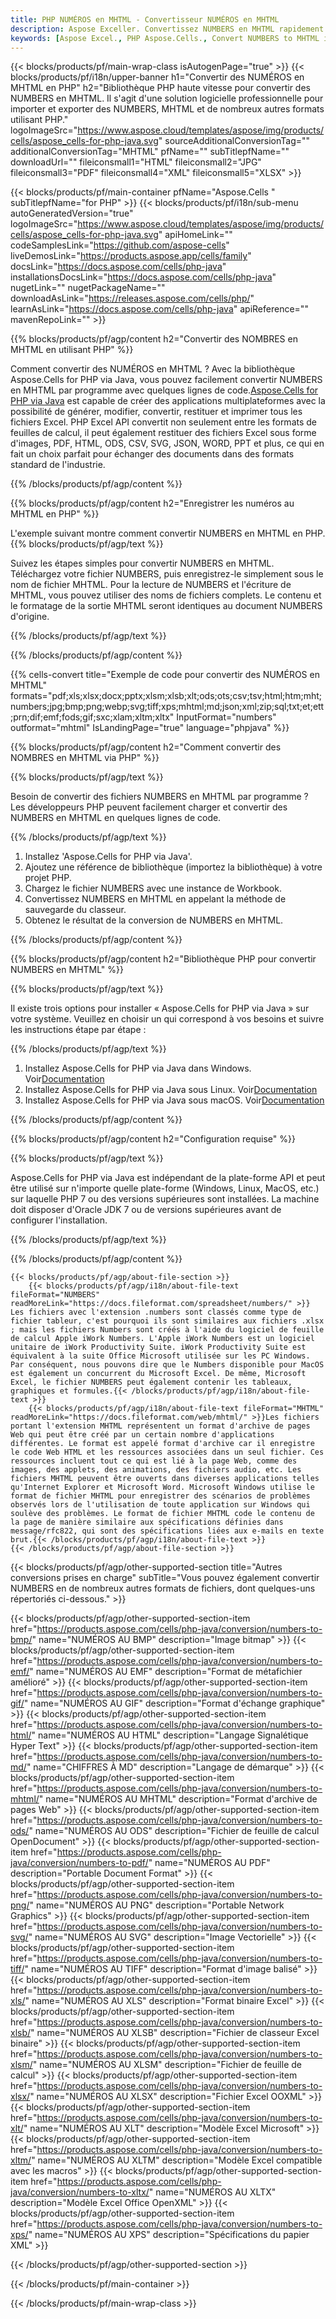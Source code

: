 ```yaml
---
title: PHP NUMÉROS en MHTML - Convertisseur NUMÉROS en MHTML
description: Aspose Exceller. Convertissez NUMBERS en MHTML rapidement et facilement avec Aspose.Cells. PHP NUMBERS en MHTML. PHP Enregistrez NUMBERS en MHTML. Enregistrez NUMBERS en MHTML en utilisant PHP.
keywords: [Aspose Excel., PHP Aspose.Cells., Convert NUMBERS to MHTML in PHP., Save NUMBERS to MHTML using PHP., PHP NUMBERS to MHTML saveformat., NUMBERS to MHTML Converter., PHP Save NUMBERS as MHTML]
---
```

{{< blocks/products/pf/main-wrap-class isAutogenPage="true" >}}
{{< blocks/products/pf/i18n/upper-banner h1="Convertir des NUMÉROS en MHTML en PHP" h2="Bibliothèque PHP haute vitesse pour convertir des NUMBERS en MHTML. Il s\'agit d\'une solution logicielle professionnelle pour importer et exporter des NUMBERS, MHTML et de nombreux autres formats utilisant PHP." logoImageSrc="https://www.aspose.cloud/templates/aspose/img/products/cells/aspose_cells-for-php-java.svg" sourceAdditionalConversionTag="" additionalConversionTag="MHTML" pfName="" subTitlepfName="" downloadUrl="" fileiconsmall1="HTML" fileiconsmall2="JPG" fileiconsmall3="PDF" fileiconsmall4="XML" fileiconsmall5="XLSX" >}}

{{< blocks/products/pf/main-container pfName="Aspose.Cells " subTitlepfName="for PHP" >}}
{{< blocks/products/pf/i18n/sub-menu autoGeneratedVersion="true" logoImageSrc="https://www.aspose.cloud/templates/aspose/img/products/cells/aspose_cells-for-php-java.svg" apiHomeLink="" codeSamplesLink="https://github.com/aspose-cells" liveDemosLink="https://products.aspose.app/cells/family" docsLink="https://docs.aspose.com/cells/php-java" installationsDocsLink="https://docs.aspose.com/cells/php-java" nugetLink="" nugetPackageName="" downloadAsLink="https://releases.aspose.com/cells/php/" learnAsLink="https://docs.aspose.com/cells/php-java" apiReference="" mavenRepoLink="" >}}


{{% blocks/products/pf/agp/content h2="Convertir des NOMBRES en MHTML en utilisant PHP" %}}

 Comment convertir des NUMÉROS en MHTML ? Avec la bibliothèque Aspose.Cells for PHP via Java, vous pouvez facilement convertir NUMBERS en MHTML par programme avec quelques lignes de code.[Aspose.Cells for PHP via Java](https://products.aspose.com/cells/php-java/) est capable de créer des applications multiplateformes avec la possibilité de générer, modifier, convertir, restituer et imprimer tous les fichiers Excel. PHP Excel API convertit non seulement entre les formats de feuilles de calcul, il peut également restituer des fichiers Excel sous forme d'images, PDF, HTML, ODS, CSV, SVG, JSON, WORD, PPT et plus, ce qui en fait un choix parfait pour échanger des documents dans des formats standard de l'industrie.
 
{{% /blocks/products/pf/agp/content %}}

{{% blocks/products/pf/agp/content h2="Enregistrer les numéros au MHTML en PHP" %}}

L'exemple suivant montre comment convertir NUMBERS en MHTML en PHP.
{{% blocks/products/pf/agp/text %}}

Suivez les étapes simples pour convertir NUMBERS en MHTML. Téléchargez votre fichier NUMBERS, puis enregistrez-le simplement sous le nom de fichier MHTML. Pour la lecture de NUMBERS et l'écriture de MHTML, vous pouvez utiliser des noms de fichiers complets. Le contenu et le formatage de la sortie MHTML seront identiques au document NUMBERS d'origine.

{{% /blocks/products/pf/agp/text %}}

{{% /blocks/products/pf/agp/content %}}

{{% cells-convert title="Exemple de code pour convertir des NUMÉROS en MHTML" formats="pdf;xls;xlsx;docx;pptx;xlsm;xlsb;xlt;ods;ots;csv;tsv;html;htm;mht;numbers;jpg;bmp;png;webp;svg;tiff;xps;mhtml;md;json;xml;zip;sql;txt;et;ett;prn;dif;emf;fods;gif;sxc;xlam;xltm;xltx" InputFormat="numbers" outformat="mhtml" IsLandingPage="true" language="phpjava" %}}

{{% blocks/products/pf/agp/content h2="Comment convertir des NOMBRES en MHTML via PHP" %}}

{{% blocks/products/pf/agp/text %}}

Besoin de convertir des fichiers NUMBERS en MHTML par programme ? Les développeurs PHP peuvent facilement charger et convertir des NUMBERS en MHTML en quelques lignes de code.

{{% /blocks/products/pf/agp/text %}}

1.  Installez 'Aspose.Cells for PHP via Java'.
1.  Ajoutez une référence de bibliothèque (importez la bibliothèque) à votre projet PHP.
1.  Chargez le fichier NUMBERS avec une instance de Workbook.
1. Convertissez NUMBERS en MHTML en appelant la méthode de sauvegarde du classeur.
1.  Obtenez le résultat de la conversion de NUMBERS en MHTML.

{{% /blocks/products/pf/agp/content %}}

{{% blocks/products/pf/agp/content h2="Bibliothèque PHP pour convertir NUMBERS en MHTML" %}}

{{% blocks/products/pf/agp/text %}}

Il existe trois options pour installer « Aspose.Cells for PHP via Java » sur votre système. Veuillez en choisir un qui correspond à vos besoins et suivre les instructions étape par étape :

{{% /blocks/products/pf/agp/text %}}

1.  Installez Aspose.Cells for PHP via Java dans Windows. Voir[Documentation](https://docs.aspose.com/cells/php-java/setup-and-installation-guidelines/#windows)
1.  Installez Aspose.Cells for PHP via Java sous Linux. Voir[Documentation](https://docs.aspose.com/cells/php-java/setup-and-installation-guidelines/#linux)
1.  Installez Aspose.Cells for PHP via Java sous macOS. Voir[Documentation](https://docs.aspose.com/cells/php-java/setup-and-installation-guidelines/#mac)

{{% /blocks/products/pf/agp/content %}}

{{% blocks/products/pf/agp/content h2="Configuration requise" %}}

{{% blocks/products/pf/agp/text %}}

Aspose.Cells for PHP via Java est indépendant de la plate-forme API et peut être utilisé sur n'importe quelle plate-forme (Windows, Linux, MacOS, etc.) sur laquelle PHP 7 ou des versions supérieures sont installées. La machine doit disposer d'Oracle JDK 7 ou de versions supérieures avant de configurer l'installation.
 
{{% /blocks/products/pf/agp/text %}}


{{% /blocks/products/pf/agp/content %}}

<!-- aboutfile Starts -->
    {{< blocks/products/pf/agp/about-file-section >}}
        {{< blocks/products/pf/agp/i18n/about-file-text fileFormat="NUMBERS" readMoreLink="https://docs.fileformat.com/spreadsheet/numbers/" >}} Les fichiers avec l'extension .numbers sont classés comme type de fichier tableur, c'est pourquoi ils sont similaires aux fichiers .xlsx ; mais les fichiers Numbers sont créés à l'aide du logiciel de feuille de calcul Apple iWork Numbers. L'Apple iWork Numbers est un logiciel unitaire de iWork Productivity Suite. iWork Productivity Suite est équivalent à la suite Office Microsoft utilisée sur les PC Windows. Par conséquent, nous pouvons dire que le Numbers disponible pour MacOS est également un concurrent du Microsoft Excel. De même, Microsoft Excel, le fichier NUMBERS peut également contenir les tableaux, graphiques et formules.{{< /blocks/products/pf/agp/i18n/about-file-text >}}
        {{< blocks/products/pf/agp/i18n/about-file-text fileFormat="MHTML" readMoreLink="https://docs.fileformat.com/web/mhtml/" >}}Les fichiers portant l'extension MHTML représentent un format d'archive de pages Web qui peut être créé par un certain nombre d'applications différentes. Le format est appelé format d'archive car il enregistre le code Web HTML et les ressources associées dans un seul fichier. Ces ressources incluent tout ce qui est lié à la page Web, comme des images, des applets, des animations, des fichiers audio, etc. Les fichiers MHTML peuvent être ouverts dans diverses applications telles qu'Internet Explorer et Microsoft Word. Microsoft Windows utilise le format de fichier MHTML pour enregistrer des scénarios de problèmes observés lors de l'utilisation de toute application sur Windows qui soulève des problèmes. Le format de fichier MHTML code le contenu de la page de manière similaire aux spécifications définies dans message/rfc822, qui sont des spécifications liées aux e-mails en texte brut.{{< /blocks/products/pf/agp/i18n/about-file-text >}}
    {{< /blocks/products/pf/agp/about-file-section >}}
<!-- aboutfile Ends -->

{{< blocks/products/pf/agp/other-supported-section title="Autres conversions prises en charge" subTitle="Vous pouvez également convertir NUMBERS en de nombreux autres formats de fichiers, dont quelques-uns répertoriés ci-dessous." >}}

{{< blocks/products/pf/agp/other-supported-section-item href="https://products.aspose.com/cells/php-java/conversion/numbers-to-bmp/" name="NUMÉROS AU BMP" description="Image bitmap" >}}
{{< blocks/products/pf/agp/other-supported-section-item href="https://products.aspose.com/cells/php-java/conversion/numbers-to-emf/" name="NUMÉROS AU EMF" description="Format de métafichier amélioré" >}}
{{< blocks/products/pf/agp/other-supported-section-item href="https://products.aspose.com/cells/php-java/conversion/numbers-to-gif/" name="NUMÉROS AU GIF" description="Format d\'échange graphique" >}}
{{< blocks/products/pf/agp/other-supported-section-item href="https://products.aspose.com/cells/php-java/conversion/numbers-to-html/" name="NUMÉROS AU HTML" description="Langage Signalétique Hyper Text" >}}
{{< blocks/products/pf/agp/other-supported-section-item href="https://products.aspose.com/cells/php-java/conversion/numbers-to-md/" name="CHIFFRES À MD" description="Langage de démarque" >}}
{{< blocks/products/pf/agp/other-supported-section-item href="https://products.aspose.com/cells/php-java/conversion/numbers-to-mhtml/" name="NUMÉROS AU MHTML" description="Format d\'archive de pages Web" >}}
{{< blocks/products/pf/agp/other-supported-section-item href="https://products.aspose.com/cells/php-java/conversion/numbers-to-ods/" name="NUMÉROS AU ODS" description="Fichier de feuille de calcul OpenDocument" >}}
{{< blocks/products/pf/agp/other-supported-section-item href="https://products.aspose.com/cells/php-java/conversion/numbers-to-pdf/" name="NUMÉROS AU PDF" description="Portable Document Format" >}}
{{< blocks/products/pf/agp/other-supported-section-item href="https://products.aspose.com/cells/php-java/conversion/numbers-to-png/" name="NUMÉROS AU PNG" description="Portable Network Graphics" >}}
{{< blocks/products/pf/agp/other-supported-section-item href="https://products.aspose.com/cells/php-java/conversion/numbers-to-svg/" name="NUMÉROS AU SVG" description="Image Vectorielle" >}}
{{< blocks/products/pf/agp/other-supported-section-item href="https://products.aspose.com/cells/php-java/conversion/numbers-to-tiff/" name="NUMÉROS AU TIFF" description="Format d\'image balisé" >}}
{{< blocks/products/pf/agp/other-supported-section-item href="https://products.aspose.com/cells/php-java/conversion/numbers-to-xls/" name="NUMÉROS AU XLS" description="Format binaire Excel" >}}
{{< blocks/products/pf/agp/other-supported-section-item href="https://products.aspose.com/cells/php-java/conversion/numbers-to-xlsb/" name="NUMÉROS AU XLSB" description="Fichier de classeur Excel binaire" >}}
{{< blocks/products/pf/agp/other-supported-section-item href="https://products.aspose.com/cells/php-java/conversion/numbers-to-xlsm/" name="NUMÉROS AU XLSM" description="Fichier de feuille de calcul" >}}
{{< blocks/products/pf/agp/other-supported-section-item href="https://products.aspose.com/cells/php-java/conversion/numbers-to-xlsx/" name="NUMÉROS AU XLSX" description="Fichier Excel OOXML" >}}
{{< blocks/products/pf/agp/other-supported-section-item href="https://products.aspose.com/cells/php-java/conversion/numbers-to-xlt/" name="NUMÉROS AU XLT" description="Modèle Excel Microsoft" >}}
{{< blocks/products/pf/agp/other-supported-section-item href="https://products.aspose.com/cells/php-java/conversion/numbers-to-xltm/" name="NUMÉROS AU XLTM" description="Modèle Excel compatible avec les macros" >}}
{{< blocks/products/pf/agp/other-supported-section-item href="https://products.aspose.com/cells/php-java/conversion/numbers-to-xltx/" name="NUMÉROS AU XLTX" description="Modèle Excel Office OpenXML" >}}
{{< blocks/products/pf/agp/other-supported-section-item href="https://products.aspose.com/cells/php-java/conversion/numbers-to-xps/" name="NUMÉROS AU XPS" description="Spécifications du papier XML" >}}

{{< /blocks/products/pf/agp/other-supported-section >}}

{{< /blocks/products/pf/main-container >}}
    
{{< /blocks/products/pf/main-wrap-class >}}

